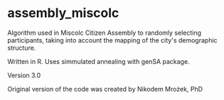 # assembly_miscolc
Algorithm used in Miscolc Citizen Assembly to randomly selecting participants, taking into account the mapping of the city's demographic structure.

Written in R. Uses simmulated annealing with genSA package.

Version 3.0

Original version of the code was created by Nikodem Mrożek, PhD
